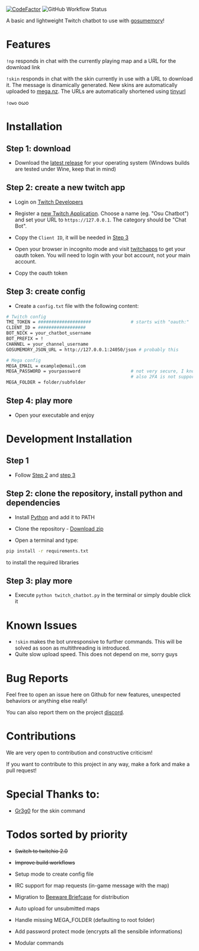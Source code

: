 [![CodeFactor](https://www.codefactor.io/repository/github/sclafus/twitch-chatbot-for-gosumemory/badge)](https://www.codefactor.io/repository/github/sclafus/twitch-chatbot-for-gosumemory)
![GitHub Workflow Status](https://img.shields.io/github/workflow/status/Sclafus/twitch-chatbot-for-gosumemory/Pylint?style=flat)

A basic and lightweight Twitch chatbot to use with [gosumemory](https://github.com/l3lackShark/gosumemory)!

# Features
`!np` responds in chat with the currently playing map and a URL for the download link

`!skin` responds in chat with the skin currently in use with a URL to download it. The message is dinamically generated. New skins are automatically uploaded to [mega.nz](https://mega.nz). The URLs are automatically shortened using [tinyurl](https://tinyurl.com/)

`!owo` oωo
# Installation

## Step 1: download
- Download the [latest release](https://github.com/Sclafus/twitch-chatbot-for-gosumemory/releases/latest) for your operating system (Windows builds are tested under Wine, keep that in mind)

## Step 2: create a new twitch app
- Login on [Twitch Developers](https://dev.twitch.tv/)
- Register a [new Twitch Application](https://dev.twitch.tv/console/apps). Choose a name (eg. "Osu Chatbot") and set your URL to `https://127.0.0.1`. The category should be "Chat Bot".
- Copy the `Client ID`, it will be needed in [Step 3](#step-3-create-config)

- Open your browser in incognito mode and visit [twitchapps](https://twitchapps.com/tmi/) to get your oauth token. You will need to login with your bot account, not your main account.
- Copy the oauth token

## Step 3: create config
- Create a `config.txt` file with the following content:

```bash
# Twitch config
TMI_TOKEN = ####################               # starts with "oauth:"
CLIENT_ID = ##################
BOT_NICK = your_chatbot_username
BOT_PREFIX = !
CHANNEL = your_channel_username
GOSUMEMORY_JSON_URL = http://127.0.0.1:24050/json # probably this

# Mega config
MEGA_EMAIL = example@email.com
MEGA_PASSWORD = yourpassword                   # not very secure, I know...
                                               # also 2FA is not supported
MEGA_FOLDER = folder/subfolder
```
## Step 4: play more
- Open your executable and enjoy

# Development Installation

## Step 1
- Follow [Step 2](#step-2-create-a-new-twitch-app) and [step 3](#step-3-create-config)
## Step 2: clone the repository, install python and dependencies
- Install [Python](https://www.python.org/) and add it to PATH

- Clone the repository - [Download zip](https://github.com/Sclafus/twitch-chatbot-for-gosumemory/archive/refs/heads/senpai.zip)

- Open a terminal and type:
```bash
pip install -r requirements.txt
```
to install the required libraries


## Step 3: play more
- Execute `python twitch_chatbot.py` in the terminal or simply double click it

# Known Issues
- `!skin` makes the bot unresponsive to further commands. This will be solved as soon as multithreading is introduced.
- Quite slow upload speed. This does not depend on me, sorry guys

# Bug Reports

Feel free to open an issue here on Github for new features, unexpected behaviors or anything else really!

You can also report them on the project [discord](https://discord.gg/YMr8WCAsDr).


# Contributions
We are very open to contribution and constructive criticism!

If you want to contribute to this project in any way, make a fork and make a pull request!

# Special Thanks to:
- [Gr3g0](https://github.com/Gr3g027) for the skin command


# Todos sorted by priority
- ~~Switch to twitchio 2.0~~
- ~~Improve build workflows~~
- Setup mode to create config file
- IRC support for map requests (in-game message with the map)
- Migration to [Beeware Briefcase](https://github.com/beeware/briefcase) for distribution

- Auto upload for unsubmitted maps
- Handle missing MEGA_FOLDER (defaulting to root folder)
- Add password protect mode (encrypts all the sensibile informations)
- Modular commands
